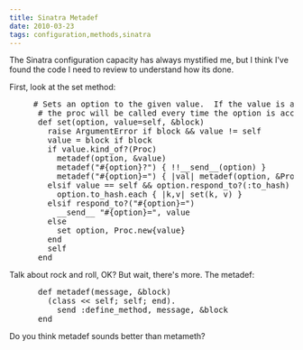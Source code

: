 ```yaml
---
title: Sinatra Metadef
date: 2010-03-23
tags: configuration,methods,sinatra
---
```

The Sinatra configuration capacity has always mystified me, but I think I've found the code I need to review to understand how its done.

First, look at the set method:

<pre class="sh_ruby">
     # Sets an option to the given value.  If the value is a proc,
      # the proc will be called every time the option is accessed.
      def set(option, value=self, &block)
        raise ArgumentError if block && value != self
        value = block if block
        if value.kind_of?(Proc)
          metadef(option, &value)
          metadef("#{option}?") { !!__send__(option) }
          metadef("#{option}=") { |val| metadef(option, &Proc.new{val}) }
        elsif value == self && option.respond_to?(:to_hash)
          option.to_hash.each { |k,v| set(k, v) }
        elsif respond_to?("#{option}=")
          __send__ "#{option}=", value
        else
          set option, Proc.new{value}
        end
        self
      end
</pre>

Talk about rock and roll, OK? But wait, there's more. The metadef:
<pre class="sh_ruby">
      def metadef(message, &block)
        (class << self; self; end).
          send :define_method, message, &block
      end
</pre>

Do you think metadef sounds better than metameth?

